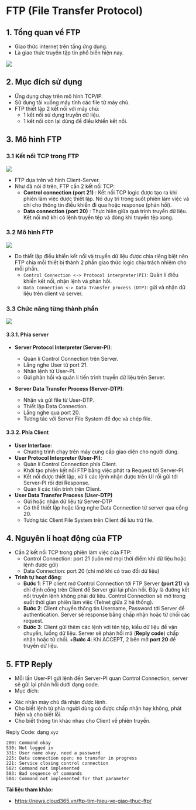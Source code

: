 # FTP (File Transfer Protocol)
## 1. Tổng quan về FTP
- Giao thức internet trên tầng ứng dụng.
- Là giao thức truyền tập tin phổ biến hiện nay. 

![](https://news.cloud365.vn/wp-content/uploads/2020/01/FTP_Server.png)

## 2. Mục đích sử dụng
- Ứng dụng chạy trên mô hình TCP/IP.
- Sử dụng tải xuống máy tính các file từ máy chủ.
- FTP thiết lập 2 kết nối với máy chủ:
   + 1 kết nối sử dụng truyền dữ liệu.
   + 1 kết nối còn lại dùng để điều khiển kết nối.

## 3. Mô hình FTP
### 3.1 Kết nối TCP trong FTP

![](https://news.cloud365.vn/wp-content/uploads/2020/01/FTP1.png)

- FTP dựa trên vô hình Client-Server.
- Như đã nói ở trên, FTP cần 2 kết nối TCP:
  + **Control connection (port 21)** : Kết nối TCP logic được tạo ra khi phiên làm việc được thiết lập. Nó duy trì trong suốt phiên làm việc và chỉ cho thông tin điều khiển đi qua hoặc response (phản hồi).
  + **Data connection (port 20)** : Thực hiện giữa quá trình truyền dữ liệu. Kết nối mở khi có lệnh truyền tệp và đóng khi truyền tệp xong. 

### 3.2 Mô hình FTP

![](https://media.geeksforgeeks.org/wp-content/uploads/FTP.jpg)

- Do thiết lập điều khiển kết nối và truyền dữ liệu được chia riêng biệt nên FTP chia mỗi thiết bị thành 2 phần giao thức logic chịu trách nhiệm cho mỗi phần.
   + `Control Connection <-> Protocol interpreter(PI)`: Quản lí điều khiển kết nối, nhận lệnh và phản hồi.
   + `Data Connection <-> Data Transfer process (DTP)`: gửi và nhận dữ liệu trên client và server.

### 3.3 Chức năng từng thành phần

![](https://news.cloud365.vn/wp-content/uploads/2020/01/Screenshot_2.png)

#### 3.3.1. Phía server
- **Server Protocol Interpreter (Server-PI)**: 
   + Quản lí Control Connection trên Server.
   + Lắng nghe User từ port 21.
   + Nhận lệnh từ User-PI.
   + Gửi phản hồi và quản lí tiến trình truyền dữ liệu trên Server.

- **Server Data Transfer Process (Server-DTP)**: 
   + Nhận và gửi file từ User-DTP.
   + Thiết lập Data Connection.
   + Lắng nghe qua port 20.
   + Tương tác với Server File System để đọc và chép file.

#### 3.3.2. Phía Client
- **User Interface**: 
   + Chương trình chạy trên máy cung cấp giao diện cho người dùng.
- **User Protocol Interpreter (User-PI)**:
   + Quản lí Control Connection phía Client.
   + Khởi tạo phiên kết nối FTP bằng việc phát ra Request tới Server-PI.
   + Kết nối được thiết lập, xử lí các lệnh nhận được trên UI rồi gửi tới Server-PI rồi đợi Response.
   + Quản lí các tiến trình trên Client.
- **User Data Transfer Process (User-DTP)**
   + Gửi hoặc nhận dữ liệu từ Server-DTP
   + Có thể thiết lập hoặc lắng nghe Data Connection từ server qua cổng 20.
   + Tương tác Client File System trên Client để lưu trữ file. 

## 4. Nguyên lí hoạt động của FTP
- Cần 2 kết nối TCP trong phiên làm việc của FTP:
   + Control Connection: port 21 (luôn mở mọi thời điểm khi dữ liệu hoặc lệnh được gửi)
   + Data Connection: port 20 (chỉ mở khi có trao đổi dữ liệu)
- __Trình tự hoạt động__:
  + __Bước 1__: FTP client mở Control Connection tới FTP Server __(port 21)__ và chỉ định cổng trên Client để Server gửi lại phản hồi. Đây là đường kết nối truyền lệnh không phải dữ liệu. Control Connection sẽ mở trong suốt thời gian phiên làm việc (Telnet giữa 2 hệ thống).
  + __Bước 2__: Client chuyển thông tin Username, Password tới Server để authentication. Server sẽ response bằng chấp nhận hoặc từ chối các request.
  + __Bước 3__: Client gửi thêm các lệnh với tên tệp, kiểu dữ liệu để vận chuyển, luồng dữ liệu. Server sẽ phản hồi mã (__Reply code__) chấp nhận hoặc từ chối. 
  +__Bước 4__: Khi ACCEPT, 2 bên mở **port 20** để truyền dữ liệu.

## 5. FTP Reply 
- Mỗi lần User-PI gửi lệnh đến Server-PI quan Control Connection, server sẽ gửi lại phản hồi dưới dạng code.
- Mục đích: 
 + Xác nhận máy chủ đã nhận được lệnh.
 + Cho biết lệnh từ phía người dùng có được chấp nhận hay không, phát hiện và cho biết lỗi.
 + Cho biết thông tin khác nhau cho Client về phiên truyền.

Reply Code: dạng `xyz`
```
200: Command okay
530: Not logged in
331: User name okay, need a password
225: Data connection open; no transfer in progress
221: Service closing control connection
502: Command not implemented
503: Bad sequence of commands
504: Command not implemented for that parameter
```

 


__Tài liệu tham khảo:__
- https://news.cloud365.vn/ftp-tim-hieu-ve-giao-thuc-ftp/
